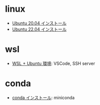 # linux
- [Ubuntu 20.04 インストール](ubuntu%2020.04%20install.md)
- [Ubuntu 22.04 インストール](ubuntu%2022.04%20install.md)

# wsl
- [WSL + Ubuntu 環境](wsl-ubuntu.md): VSCode, SSH server
# conda
- [conda インストール](conda.md): miniconda